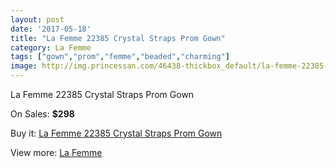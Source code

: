 ```yaml
---
layout: post
date: '2017-05-18'
title: "La Femme 22385 Crystal Straps Prom Gown"
category: La Femme
tags: ["gown","prom","femme","beaded","charming"]
image: http://img.princessan.com/46438-thickbox_default/la-femme-22385-crystal-straps-prom-gown.jpg
---
```

La Femme 22385 Crystal Straps Prom Gown

On Sales: **$298**
<a href="https://www.princessan.com/en/la-femme/21253-la-femme-22385-crystal-straps-prom-gown.html"><amp-img layout="responsive" width="600" height="600" src="//img.princessan.com/46438-thickbox_default/la-femme-22385-crystal-straps-prom-gown.jpg" alt="La Femme 22385 Crystal Straps Prom Gown 0" /></a>
<a href="https://www.princessan.com/en/la-femme/21253-la-femme-22385-crystal-straps-prom-gown.html"><amp-img layout="responsive" width="600" height="600" src="//img.princessan.com/46441-thickbox_default/la-femme-22385-crystal-straps-prom-gown.jpg" alt="La Femme 22385 Crystal Straps Prom Gown 1" /></a>
<a href="https://www.princessan.com/en/la-femme/21253-la-femme-22385-crystal-straps-prom-gown.html"><amp-img layout="responsive" width="600" height="600" src="//img.princessan.com/46440-thickbox_default/la-femme-22385-crystal-straps-prom-gown.jpg" alt="La Femme 22385 Crystal Straps Prom Gown 2" /></a>
<a href="https://www.princessan.com/en/la-femme/21253-la-femme-22385-crystal-straps-prom-gown.html"><amp-img layout="responsive" width="600" height="600" src="//img.princessan.com/46439-thickbox_default/la-femme-22385-crystal-straps-prom-gown.jpg" alt="La Femme 22385 Crystal Straps Prom Gown 3" /></a>

Buy it: [La Femme 22385 Crystal Straps Prom Gown](https://www.princessan.com/en/la-femme/21253-la-femme-22385-crystal-straps-prom-gown.html "La Femme 22385 Crystal Straps Prom Gown")

View more: [La Femme](https://www.princessan.com/en/28-la-femme "La Femme")